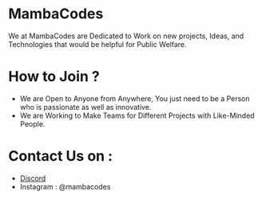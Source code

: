 # MambaCodes
We at MambaCodes are Dedicated to Work on new projects, Ideas, and Technologies that would be helpful for Public Welfare.



# How to Join ?
* We are Open to Anyone from Anywhere, You just need to be a Person who is passionate as well as innovative.
* We are Working to Make Teams for Different Projects with Like-Minded People.


# Contact Us on :
- [Discord](https://discord.com/invite/2X4WThB64b)
- Instagram : @mambacodes

